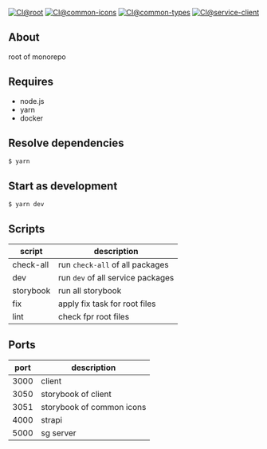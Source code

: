 [![CI@root](https://github.com/akky-xxxx/project-my-homepage/actions/workflows/main-ci-root.yml/badge.svg)](https://github.com/akky-xxxx/project-my-homepage/actions/workflows/main-ci-root.yml)
[![CI@common-icons](https://github.com/akky-xxxx/project-my-homepage/actions/workflows/main-ci-common-icons.yml/badge.svg)](https://github.com/akky-xxxx/project-my-homepage/actions/workflows/main-ci-common-icons.yml)
[![CI@common-types](https://github.com/akky-xxxx/project-my-homepage/actions/workflows/main-ci-common-types.yml/badge.svg)](https://github.com/akky-xxxx/project-my-homepage/actions/workflows/main-ci-common-types.yml)
[![CI@service-client](https://github.com/akky-xxxx/project-my-homepage/actions/workflows/main-ci-service-client.yml/badge.svg)](https://github.com/akky-xxxx/project-my-homepage/actions/workflows/main-ci-service-client.yml)

## About
root of monorepo

## Requires
- node.js
- yarn
- docker

## Resolve dependencies
```shell
$ yarn
```

## Start as development
```shell
$ yarn dev
```

## Scripts
| script     | description                       |
|------------|-----------------------------------|
| check-all  | run `check-all` of all packages   |
| dev        | run `dev` of all service packages |
| storybook  | run all storybook                 |
| fix        | apply fix task for root files     |
| lint       | check fpr root files              |

## Ports
| port | description               |
|------|---------------------------|
| 3000 | client                    |
| 3050 | storybook of client       |
| 3051 | storybook of common icons |
| 4000 | strapi                    |
| 5000 | sg server                 |
